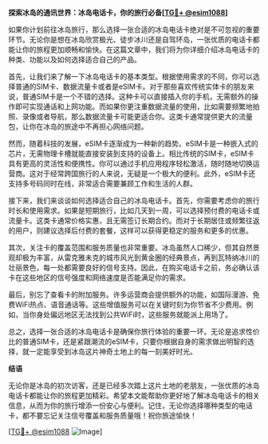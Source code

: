 **探索冰岛的通讯世界：冰岛电话卡，你的旅行必备[[TG💪+ @esim1088](https://t.me/s/esim1088)]**

如果你计划前往冰岛旅行，那么选择一张合适的冰岛电话卡绝对是不可忽视的重要环节。无论你是想在冰岛欣赏极光、徒步冰川还是自驾环岛，一张优质的电话卡都能让你的旅程更加顺畅和愉快。在这篇文章中，我们将为你详细介绍冰岛电话卡的种类、功能以及如何选择适合自己的产品。

首先，让我们来了解一下冰岛电话卡的基本类型。根据使用需求的不同，你可以选择普通的SIM卡、数据流量卡或者是eSIM卡。对于那些喜欢传统实体卡的朋友来说，普通SIM卡是一个不错的选择。这种卡可以直接插入你的手机，无需额外的操作即可实现通话和上网功能。而如果你更注重数据流量的使用，比如需要频繁地拍照、录像或者导航，那么数据流量卡可能更适合你。这类卡通常提供更大的流量包，让你在冰岛的旅途中不再担心网络问题。

然而，随着科技的发展，eSIM卡逐渐成为一种新的趋势。eSIM卡是一种嵌入式的芯片，无需物理卡槽就能直接安装到支持的设备上。相比传统的SIM卡，eSIM卡具有更高的灵活性和便携性。你可以通过手机应用程序轻松激活，随时随地切换运营商。这对于经常跨国旅行的人来说，无疑是一个极大的便利。此外，eSIM卡还支持多号码同时在线，非常适合需要兼顾工作和生活的人群。

接下来，我们来谈谈如何选择适合自己的冰岛电话卡。首先，你需要考虑你的旅行时长和使用需求。如果是短期旅行，比如几天到一周，可以选择预付费的电话卡或流量卡。这类卡通常价格实惠，且无需签订长期合约。而对于长期居住或频繁往返的用户，则建议选择后付费的套餐，这样可以获得更稳定的服务和更多的优惠。

其次，关注卡的覆盖范围和服务质量也非常重要。冰岛虽然人口稀少，但其自然景观却极为丰富，从雷克雅未克的城市风光到黄金圈的经典景点，再到瓦特纳冰川的壮丽景色，每一处都需要良好的信号支持。因此，在购买电话卡之前，务必确认该卡在这些地区的信号强度和网络速度是否能满足你的需求。

最后，别忘了查看卡的附加服务。许多运营商会提供额外的功能，如国际漫游、免费WiFi热点、语音通话等。这些增值服务可以在关键时刻为你节省不少费用。例如，当你身处偏远地区无法找到公共WiFi时，这些服务就能派上用场了。

总之，选择一张合适的冰岛电话卡是确保你旅行体验的重要一环。无论是追求性价比的普通SIM卡，还是紧跟潮流的eSIM卡，只要你根据自身的需求做出明智的选择，就一定能享受到冰岛这片神奇土地上的每一刻美好时光。

**结语**

无论你是冰岛的初次访客，还是已经多次踏上这片土地的老朋友，一张优质的冰岛电话卡都能让你的旅程更加精彩。希望本文能帮助你更好地了解冰岛电话卡的相关信息，从而为你的旅行增添一份安心与便利。记住，无论你选择哪种类型的电话卡，都不要忘记关注信号覆盖和服务质量哦！祝你旅途愉快！

[[TG💪+ @esim1088](https://t.me/s/esim1088) ![Image](https://i.postimg.cc/4NQfJmqS/Snipaste-2025-05-13-00-14-12.png)]